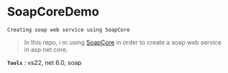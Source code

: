 # SoapCoreDemo
```
Creating soap web service using SoapCore
```

> In this repo, i m using [SoapCore](https://github.com/DigDes/SoapCore) in order to create a soap web service in asp net core.
>

**`Tools`** : vs22, net 6.0, soap
